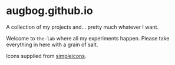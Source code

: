 augbog.github.io
================

A collection of my projects and... pretty much whatever I want.

Welcome to `the-lab` where all my experiments happen. Please take everything in here with a grain of salt.

Icons supplied from [simpleicons](https://simpleicons.org).